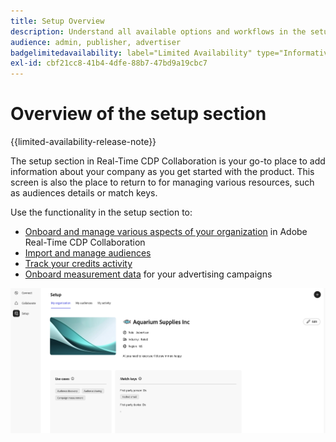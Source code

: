 ```yaml
---
title: Setup Overview
description: Understand all available options and workflows in the setup section of Adobe Real-Time CDP Collaboration
audience: admin, publisher, advertiser
badgelimitedavailability: label="Limited Availability" type="Informative" url="https://helpx.adobe.com/legal/product-descriptions/real-time-customer-data-platform-collaboration.html newtab=true"
exl-id: cbf21cc8-41b4-4dfe-88b7-47bd9a19cbc7
---
```

# Overview of the setup section

{{limited-availability-release-note}}

The setup section in Real-Time CDP Collaboration is your go-to place to add information about your company as you get started with the product. This screen is also the place to return to for managing various resources, such as audiences details or match keys.

Use the functionality in the setup section to:

* [Onboard and manage various aspects of your organization](/help/guide/setup/onboard-organization.md) in Adobe Real-Time CDP Collaboration 
* [Import and manage audiences](/help/guide/setup/onboard-audiences.md)
* [Track your credits activity](/help/guide/setup/my-activity.md)
* [Onboard measurement data](/help/guide/setup/onboard-measurement-data.md) for your advertising campaigns 

<!--

* [Import and manage identity crosswalks](/help/guide/setup/identity-crosswalk.md) *(not part of the beta release)*

-->

![Setup page](/help/assets/setup/setup-page.png)
